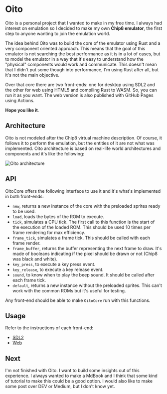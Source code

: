 # Oito
Oito is a personal project that I wanted to make in my free time.
I always had interest on emulation so I decided to make my own **Chip8 emulator**, 
the first step to anyone wanting to join the emulation world.

The idea behind Oito was to build the core of the emulator using Rust and a very component oriented approach. This means that the goal of this emulator is not searching the best performance as it is in a lot of cases, but to model the emulator in a way that it's easy to understand how the "physical" components would work and communicate. This doesn't mean that I didn't put some though into performance, I'm using Rust after all, but it's not the main objective.

Over that core there are two front-ends: one for desktop using SDL2 and the other for web using HTML5 and compiling Rust to WASM. So, you can run it as you want. The web version is also published with GitHub Pages using Actions. 

**Hope you like it**.

## Architecture
Oito is not modeled after the Chip8 virtual machine description.
Of course, it follows it to perform the emulation, but the entities of it are not what was implemented.
Oito architecture is based on real-life world architectures and components and it's like the following:

![Oito architecture](https://www.planttext.com/api/plantuml/svg/SoWkIImgAStDuOhspop9TyulIerLqDMrKuXs3WYDnH0CSlJ550p3AXfSafYSZIdiafgJM1cIcPjQX4LBVcbU2amEP3z4EC0PXMjeLg4G5fIQdbbSWgRG4o7ga9gN0lGL0000)

## API
OitoCore offers the following interface to use it and it's what's implemented in both front-ends:
* `new`, returns a new instance of the core with the preloaded sprites ready to be used.
* `load`, loads the bytes of the ROM to execute.
* `tick`, simulates a CPU tick. The first call to this function is the start of the execution of the loaded ROM. This should be used 10 times per frame rendering for max efficiency.
* `frame_tick`, simulates a frame tick. This should be called with each frame render.
* `frame_buffer`, returns the buffer representing the next frame to draw. It's made of booleans indicating if the pixel should be drawn or not (Chip8 was black and white).
* `key_press`, to execute a key press event.
* `key_release`, to execute a key release event.
* `sound`, to know when to play the beep sound. It should be called after each frame tick.
* `default`, returns a new instance without the preloaded sprites. This can't work with the common ROMs but it's useful for testing.

Any front-end should be able to make `OitoCore` run with this functions.

## Usage
Refer to the instructions of each front-end:
* [SDL2](./sdl2/README.md)
* [Web](./wasm/README.md)

## Next
I'm not finished with Oito. I want to build some insights out of this experience. I always wanted to make a MdBook and I think that some kind of tutorial to make this could be a good option. I would also like to make some post over DEV or Medium, but I don't know yet.